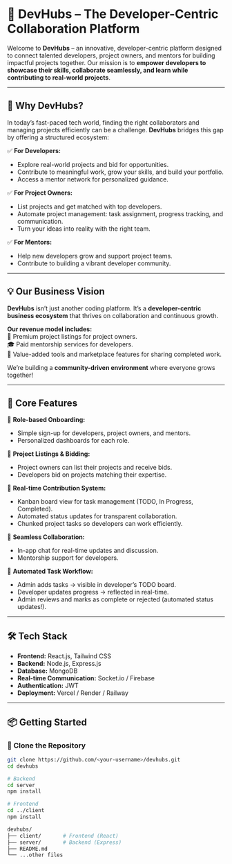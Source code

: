 # 🚀 DevHubs – The Developer-Centric Collaboration Platform

Welcome to **DevHubs** – an innovative, developer-centric platform designed to connect talented developers, project owners, and mentors for building impactful projects together. Our mission is to **empower developers to showcase their skills, collaborate seamlessly, and learn while contributing to real-world projects**.

---

## 🌟 Why DevHubs?

In today’s fast-paced tech world, finding the right collaborators and managing projects efficiently can be a challenge. **DevHubs** bridges this gap by offering a structured ecosystem:

✅ **For Developers:**  
- Explore real-world projects and bid for opportunities.  
- Contribute to meaningful work, grow your skills, and build your portfolio.  
- Access a mentor network for personalized guidance.

✅ **For Project Owners:**  
- List projects and get matched with top developers.  
- Automate project management: task assignment, progress tracking, and communication.  
- Turn your ideas into reality with the right team.

✅ **For Mentors:**  
- Help new developers grow and support project teams.  
- Contribute to building a vibrant developer community.

---

## 💡 Our Business Vision

**DevHubs** isn’t just another coding platform. It’s a **developer-centric business ecosystem** that thrives on collaboration and continuous growth.

**Our revenue model includes:**  
💼 Premium project listings for project owners.  
🎓 Paid mentorship services for developers.  
🚀 Value-added tools and marketplace features for sharing completed work.  

We’re building a **community-driven environment** where everyone grows together!

---

## 🚀 Core Features

🔹 **Role-based Onboarding:**  
- Simple sign-up for developers, project owners, and mentors.  
- Personalized dashboards for each role.

🔹 **Project Listings & Bidding:**  
- Project owners can list their projects and receive bids.  
- Developers bid on projects matching their expertise.

🔹 **Real-time Contribution System:**  
- Kanban board view for task management (TODO, In Progress, Completed).  
- Automated status updates for transparent collaboration.  
- Chunked project tasks so developers can work efficiently.

🔹 **Seamless Collaboration:**  
- In-app chat for real-time updates and discussion.  
- Mentorship support for developers.

🔹 **Automated Task Workflow:**  
- Admin adds tasks → visible in developer’s TODO board.  
- Developer updates progress → reflected in real-time.  
- Admin reviews and marks as complete or rejected (automated status updates!).

---

## 🛠️ Tech Stack

- **Frontend:** React.js, Tailwind CSS  
- **Backend:** Node.js, Express.js  
- **Database:** MongoDB  
- **Real-time Communication:** Socket.io / Firebase  
- **Authentication:** JWT  
- **Deployment:** Vercel / Render / Railway  

---

## 📦 Getting Started

### 🔗 Clone the Repository


```bash
git clone https://github.com/<your-username>/devhubs.git
cd devhubs

# Backend
cd server
npm install

# Frontend
cd ../client
npm install

devhubs/
├── client/       # Frontend (React)
├── server/       # Backend (Express)
├── README.md
└── ...other files

